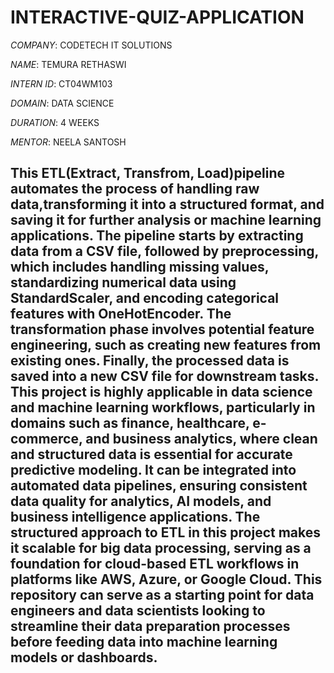 # INTERACTIVE-QUIZ-APPLICATION

*COMPANY*: CODETECH IT SOLUTIONS

*NAME*: TEMURA RETHASWI

*INTERN ID*: CT04WM103

*DOMAIN*: DATA SCIENCE

*DURATION*: 4 WEEKS

*MENTOR*: NEELA SANTOSH

## This ETL(Extract, Transfrom, Load)pipeline automates the process of handling raw data,transforming it into a structured format, and saving it for further analysis or machine learning applications. The pipeline starts by extracting data from a CSV file, followed by preprocessing, which includes handling missing values, standardizing numerical data using StandardScaler, and encoding categorical features with OneHotEncoder. The transformation phase involves potential feature engineering, such as creating new features from existing ones. Finally, the processed data is saved into a new CSV file for downstream tasks. This project is highly applicable in data science and machine learning workflows, particularly in domains such as finance, healthcare, e-commerce, and business analytics, where clean and structured data is essential for accurate predictive modeling. It can be integrated into automated data pipelines, ensuring consistent data quality for analytics, AI models, and business intelligence applications. The structured approach to ETL in this project makes it scalable for big data processing, serving as a foundation for cloud-based ETL workflows in platforms like AWS, Azure, or Google Cloud. This repository can serve as a starting point for data engineers and data scientists looking to streamline their data preparation processes before feeding data into machine learning models or dashboards.
